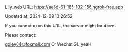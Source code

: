 Lily_web URL: https://ae6d-61-165-102-156.ngrok-free.app

Updated at: 2024-12-09 13:26:52

If you cannot open this URL, the server might be down.

Please contact: 

goley04@foxmail.com Or Wechat:GL_yeaH